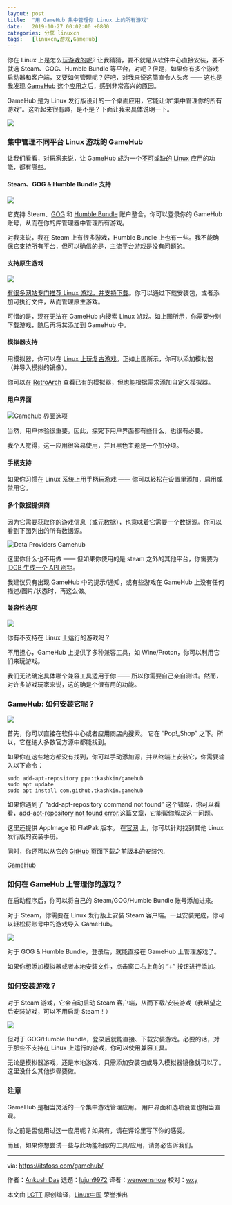 ```yaml
---
layout: post
title:	"用 GameHub 集中管理你 Linux 上的所有游戏"
date:	2019-10-27 00:02:00 +0800 
categories:	分享 linuxcn 
tags:	[linuxcn,游戏,GameHub]
---
```



你在 Linux 上是怎么[玩游戏的呢](https://itsfoss.com/linux-gaming-guide/)? 让我猜猜，要不就是从软件中心直接安装，要不就选 Steam、GOG、Humble Bundle 等平台，对吧？但是，如果你有多个游戏启动器和客户端，又要如何管理呢？好吧，对我来说这简直令人头疼 —— 这也是我发现 [GameHub](https://tkashkin.tk/projects/gamehub/) 这个应用之后，感到非常高兴的原因。


GameHub 是为 Linux 发行版设计的一个桌面应用，它能让你“集中管理你的所有游戏”。这听起来很有趣，是不是？下面让我来具体说明一下。


![](/Asserts/Images/album/201910/27/000309ippisos4osgpwsss.png)


### 集中管理不同平台 Linux 游戏的 GameHub


让我们看看，对玩家来说，让 GameHub 成为一个[不可或缺的 Linux 应用](https://itsfoss.com/essential-linux-applications/)的功能，都有哪些。


#### Steam、GOG & Humble Bundle 支持


![](/Asserts/Images/album/201910/27/000317qlfqr5fuzsvyjbr1.png)


它支持 Steam、[GOG](https://www.gog.com/) 和 [Humble Bundle](https://www.humblebundle.com/monthly?partner=itsfoss) 账户整合。你可以登录你的 GameHub 账号，从而在你的库管理器中管理所有游戏。


对我来说，我在 Steam 上有很多游戏，Humble Bundle 上也有一些。我不能确保它支持所有平台，但可以确信的是，主流平台游戏是没有问题的。


#### 支持原生游戏


![](/Asserts/Images/album/201910/27/000505juudl833dkcabrdu.png)


[有很多网站专门推荐 Linux 游戏，并支持下载](https://itsfoss.com/download-linux-games/)。你可以通过下载安装包，或者添加可执行文件，从而管理原生游戏。


可惜的是，现在无法在 GameHub 内搜索 Linux 游戏。如上图所示，你需要分别下载游戏，随后再将其添加到 GameHub 中。


#### 模拟器支持


用模拟器，你可以在 [Linux 上玩复古游戏](https://itsfoss.com/play-retro-games-linux/)。正如上图所示，你可以添加模拟器（并导入模拟的镜像）。


你可以在 [RetroArch](https://www.retroarch.com/) 查看已有的模拟器，但也能根据需求添加自定义模拟器。


#### 用户界面


![Gamehub 界面选项](/Asserts/Images/album/201910/27/000334qk168kv8ddhs1651.png)


当然，用户体验很重要。因此，探究下用户界面都有些什么，也很有必要。


我个人觉得，这一应用很容易使用，并且黑色主题是一个加分项。


#### 手柄支持


如果你习惯在 Linux 系统上用手柄玩游戏 —— 你可以轻松在设置里添加，启用或禁用它。


#### 多个数据提供商


因为它需要获取你的游戏信息（或元数据），也意味着它需要一个数据源。你可以看到下图列出的所有数据源。


![Data Providers Gamehub](/Asserts/Images/album/201910/27/000340h4l33oskpalld4ql.png)


这里你什么也不用做 —— 但如果你使用的是 steam 之外的其他平台，你需要为 [IDGB 生成一个 API 密钥](https://www.igdb.com/api)。


我建议只有出现 GameHub 中的提示/通知，或有些游戏在 GameHub 上没有任何描述/图片/状态时，再这么做。


#### 兼容性选项


![](/Asserts/Images/album/201910/27/000345xq04r6ag2qy40r62.png)


你有不支持在 Linux 上运行的游戏吗？


不用担心，GameHub 上提供了多种兼容工具，如 Wine/Proton，你可以利用它们来玩游戏。


我们无法确定具体哪个兼容工具适用于你 —— 所以你需要自己亲自测试。然而，对许多游戏玩家来说，这的确是个很有用的功能。


### GameHub: 如何安装它呢？


![](/Asserts/Images/album/201910/27/000346xggt64tuxuraqtup.jpg)


首先，你可以直接在软件中心或者应用商店内搜索。 它在 “Pop!\_Shop” 之下。所以，它在绝大多数官方源中都能找到。


如果你在这些地方都没有找到，你可以手动添加源，并从终端上安装它，你需要输入以下命令：



```
sudo add-apt-repository ppa:tkashkin/gamehub
sudo apt update
sudo apt install com.github.tkashkin.gamehub
```

如果你遇到了 “add-apt-repository command not found” 这个错误，你可以看看，[add-apt-repository not found error.](https://itsfoss.com/add-apt-repository-command-not-found/)这篇文章，它能帮你解决这一问题。


这里还提供 AppImage 和 FlatPak 版本。 在[官网](https://tkashkin.tk/projects/gamehub/) 上，你可以针对找到其他 Linux 发行版的安装手册。


同时，你还可以从它的 [GitHub 页面](https://github.com/tkashkin/GameHub/releases)下载之前版本的安装包.


[GameHub](https://tkashkin.tk/projects/gamehub/)


### 如何在 GameHub 上管理你的游戏？


在启动程序后，你可以将自己的 Steam/GOG/Humble Bundle 账号添加进来。


对于 Steam，你需要在 Linux 发行版上安装 Steam 客户端。一旦安装完成，你可以轻松将账号中的游戏导入 GameHub。


![](/Asserts/Images/album/201910/27/000348qt4pzsgpolbaa4bm.png)


对于 GOG & Humble Bundle，登录后，就能直接在 GameHub 上管理游戏了。


如果你想添加模拟器或者本地安装文件，点击窗口右上角的 “+” 按钮进行添加。


### 如何安装游戏？


对于 Steam 游戏，它会自动启动 Steam 客户端，从而下载/安装游戏（我希望之后安装游戏，可以不用启动 Steam！）


![](/Asserts/Images/album/201910/27/000351p8trtkzt7ttct2rs.png)


但对于 GOG/Humble Bundle，登录后就能直接、下载安装游戏。必要的话，对于那些不支持在 Linux 上运行的游戏，你可以使用兼容工具。


无论是模拟器游戏，还是本地游戏，只需添加安装包或导入模拟器镜像就可以了。这里没什么其他步骤要做。


### 注意


GameHub 是相当灵活的一个集中游戏管理应用。 用户界面和选项设置也相当直观。


你之前是否使用过这一应用呢？如果有，请在评论里写下你的感受。


而且，如果你想尝试一些与此功能相似的工具/应用，请务必告诉我们。




---


via: <https://itsfoss.com/gamehub/>


作者：[Ankush Das](https://itsfoss.com/author/ankush/) 选题：[lujun9972](https://github.com/lujun9972) 译者：[wenwensnow](https://github.com/wenwensnow) 校对：[wxy](https://github.com/wxy)


本文由 [LCTT](https://github.com/LCTT/TranslateProject) 原创编译，[Linux中国](https://linux.cn/) 荣誉推出
